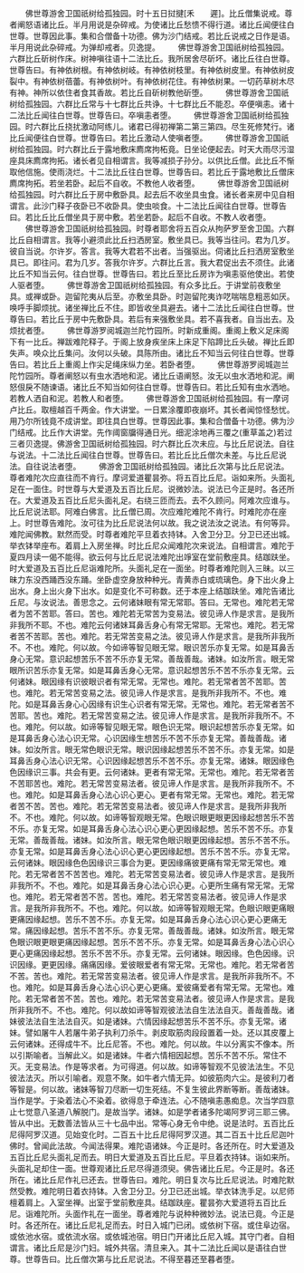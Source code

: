 <!-- { "loadSidebar": true } -->
　　佛世尊游舍卫国祇树给孤独园。时十五日挝揵[禾　　遲]。比丘僧集说戒。尊者阐怒语诸比丘。半月用说是杂碎戒。为使诸比丘愁愦不得行道。诸比丘闻便往白世尊。世尊因此事。集和合僧备十功德。佛为沙门结戒。若比丘说戒之日作是语。半月用说此杂碎戒。为弹却戒者。贝逸提。
　　佛世尊游舍卫国祇树给孤独园。六群比丘斫树作床。树神嗔往语十二法比丘。我所居舍尽斫坏。诸比丘往白世尊。世尊告曰。有神依树根。有神依树岐。有神依树枝里。有神依树皮里。有神依树皮裂中。有神依树蓓蕾。有神依树叶。有神依树花住。有神依树果。一切药草树木尽有神。神所以依住者食其香故。若比丘自斫树教他斫堕。
　　佛世尊游舍卫国祇树给孤独园。六群比丘常与十七群比丘共诤。十七群比丘不能忍。卒便嗔恚。诸十二法比丘闻往白世尊。世尊告曰。卒嗔恚者堕。
　　佛世尊游舍卫国祇树给孤独园。时六群比丘挠扰激动阿练儿。诸君已得初禅第二第三第四。尽生死修梵行。诸比丘闻便往白世尊。世尊告曰。若比丘激动人使嗔者堕。
　　佛世尊游舍卫国祇树给孤独园。时六群比丘于露地敷床廌席拘柘竟。日坐论便起去。时天大雨尽污湿座具床廌席拘拓。诸长者见自相谓言。我等减损子孙分。以供比丘僧。此比丘不惭取他信施。使雨浇烂。十二法比丘往白世尊。世尊告曰。若比丘于露地敷比丘僧床廌席拘拓。若坐若卧。起后不自收。不教他人收者堕。
　　佛世尊游舍卫国祇树给孤独园。时六群比丘于房中敷卧具。起去后不收坐具虫食。诸长者来房中见自相谓言。此沙门释子夜卧已不收卧具。使虫啖食。十二法比丘闻往白世尊。世尊告曰。若比丘比丘僧坐具于房中敷。若坐若卧。起后不自收。不教人收者堕。
　　佛世尊游舍卫国祇树给孤独园。时尊者耶舍将五百众从拘萨罗至舍卫国。六群比丘自相谓言。我等小避须此比丘扫洒房室。敷坐具已。我等当往问。君为几岁。彼自当说。尔许岁。答言。我等大君若不出者。当强驱出。伺诸比丘扫洒房室敷坐具已。即往问。君为几岁。答我尔许岁。六群比丘言。我大君促出去不须住。此诸比丘不知当云何。往白世尊。世尊告曰。若比丘至比丘房诈为嗔恚驱他使出。若使人驱者堕。
　　佛世尊游舍卫国祇树给孤独园。有众多比丘。于讲堂前夜敷坐具。或禅或卧。迦留陀夷从后至。亦敷坐具卧。时迦留陀夷诈呓喘喘息粗恶如厌。唤呼手脚烦扰。诸坐禅比丘不住。即皆收坐具避去。诸十二法比丘闻往白世尊。世尊告曰。若比丘于房中先敷卧具。若后有来强敷坐具。若不喜我者。自当出去。及烦扰者堕。
　　佛世尊游罗阅城迦兰陀竹园所。时新成重阁。重阁上敷义足床阁下有一比丘。禅跋难陀释子。于阁上放身疾坐床上床足下陷蹄比丘头破。禅比丘即失声。唤众比丘集问。汝何以头破。具陈所由。诸比丘不知当云何往白世尊。世尊告曰。若比丘上重阁上作尖足绳床纵力坐。若卧者堕。
　　佛世尊游罗阅城迦兰陀竹园所。尊者阐怒以有虫水洒地和泥。诸比丘语阐怒。汝无以虫水洒地和泥。阐怒佷戾不随谏语。诸比丘不知当如何往白世尊。世尊告曰。若比丘知有虫水洒地。若教人洒自和泥。若教人和者堕。
　　佛世尊游舍卫国祇树给孤独园。有一摩诃卢比丘。取檀越百千两金。作大讲堂。一日累涂覆即夜崩坏。其长者闻惊怪愁忧。用乃尔所钱竟不成讲堂。即往具白世尊。世尊因此事。集和合僧备十功德。佛为沙门结戒。比丘作大讲堂。先作阈窗牖得通日光。细泥涂地再三覆之(重草盖之)若过三者贝逸提。佛游舍卫国祇树给孤独园。时六群比丘次未应。与比丘尼说法。自往与说法。十二法比丘闻往白世尊。世尊告曰。若比丘比丘僧次未差。与比丘尼说法。自往说法者堕。
　　佛游舍卫国祇树给孤独园。诸比丘次第与比丘尼说法。尊者难陀次应直往而不肯行。摩诃爱道瞿昙弥。将五百比丘尼。诣如来所。头面礼足在一面住。时世尊与大爱道及五百比丘尼。说微妙法。说法已今正是时。各还所在。大爱道及五百比丘尼头面礼足。右绕三匝而去。去不久顾问。阿难次应谁与。比丘尼说法耶。阿难白佛言。比丘僧已周。次应难陀难陀不肯行。时难陀亦在座上。时世尊告难陀。汝可往为比丘尼说法何以故。我之说法汝之说法。有何等异。难陀闻佛教。默然而受。时尊者难陀平旦着衣持钵。入舍卫分卫。分卫已还出城。举衣钵举座布。着肩上入房坐禅。时比丘尼众闻难陀次来说法。自相谓言。难陀于夏四月读一偈不能得。欲云何与比丘尼说法难陀出竫室在堂前敷座具。结跏趺坐。时大爱道及五百比丘尼诣难陀所。头面礼足在一面坐。时尊者难陀则入三昧。以三昧力东没西踊西没东踊。坐卧虚空身放种种光。青黄赤白或琉璃色。身下出火身上出水。身上出火身下出水。如是变化不可称数。还于本座上结跏趺坐。难陀告诸比丘尼。与汝说法。善思念之。云何诸妹眼有常无常耶。答曰。无常也。难陀若无常者为苦不苦耶。答曰。苦也。难陀若无常苦为变易法。彼见谛人作是求言。是我所非我所不耶。不也。难陀云何诸妹耳鼻舌身心有常无常耶。无常也。难陀。若无常者苦不苦耶。苦也。难陀。若无常苦变易之法。彼见谛人作是求言。是我所非我所不。不也。难陀。何以故。今如谛等智见眼无常。眼识苦乐亦复无常。如是耳鼻舌身心无常。意识起想苦乐不苦不乐亦复无常。善哉善哉。诸妹。如汝所言。眼无常眼所识苦乐亦复无常。如是耳鼻舌身心无常。意识起想苦乐不苦不乐亦复无常。云何诸妹。眼因缘有识彼眼识者有常无常。无常也。难陀。若无常者苦不苦耶。苦也。难陀。若无常苦变易之法。彼见谛人作是求言。是我所非我所不。不也。难陀。如是耳鼻舌身心心因缘有识生心识者有常无常。无常也。难陀。若无常者苦不苦耶。苦也。难陀。若无常苦变易之法。彼见谛人作是求言。是我所非我所不。不也。难陀。何以故。如谛等智见眼无常。眼色识无常。眼识起想苦乐亦复无常。如是耳鼻舌身心法心识无常。心识因缘生想苦乐不苦不乐亦复无常。善哉善哉。诸妹。如汝所言。眼无常色眼识无常。眼识因缘起想苦乐不苦不乐。亦复无常。如是耳鼻舌身心法心识无常。心识因缘起想苦乐不苦不乐。亦复无常。诸妹。眼因缘色色因缘识三事。共会有更。云何诸妹。更者有常无常。无常也。难陀。若无常者苦不苦耶苦也。难陀。若无常苦变易法者。彼见谛人作是求言。是我所非我所不。不也。难陀。如是耳鼻舌身心法心识心更心。更者有常无常。无常也。难陀。若无常者苦不苦。苦也。难陀。若无常苦变易法者。彼见谛人作是求言。是我所非我所不。不也。难陀。何以故。如谛等智观眼无常。色眼识眼更眼更因缘起想苦乐不苦不乐。亦复无常。如是耳鼻舌身心法心识心更心更因缘起想。苦乐不苦不乐。亦复无常。善哉善哉。诸妹。如汝所言。眼无常色眼识眼更因缘起想。苦乐不苦不乐。亦复无常。如是耳鼻舌身心法心识心更心更因缘起想。苦乐不苦不乐。亦复无常。云何诸妹。眼因缘色色因缘识三事合为更。更因缘痛彼更痛有常无常无常也。难陀。若无常者苦不苦苦也。难陀。若无常苦变易法者。彼见谛人作是求言。是我所非我所不。不也。难陀。如是耳鼻舌身心法心识心更。心更所生痛有常无常。无常也。难陀。若无常者苦不苦。苦也。难陀。若无常苦变易法者。彼见谛人作是求言。是我所非我所不。不也。难陀。何以故。如谛等智观眼无常。色眼识眼更痛眼更痛因缘起想。苦乐不苦不乐。亦复无常。如是耳鼻舌身心法心识心更心更痛无常。痛因缘起想。苦乐不苦不乐。亦复无常。善哉善哉。诸妹。如汝所言。眼无常色眼识眼更眼更痛因缘起想。苦乐不苦不乐。亦复无常。如是耳鼻舌身心法心识心更心更痛因缘起想。苦乐不苦不乐。亦复无常。云何诸妹。眼因缘。色色因缘。识识因缘。更更因缘。痛痛因缘。爱彼眼爱者有常无常。无常也。难陀。若无常者苦不苦。苦也。难陀。若无常苦变易法者。彼见谛人作是求言。是我所非我所不。不也。难陀。如是耳鼻舌身心法心识心更心更痛。爱彼痛爱者有常无常。无常也。难陀。若无常者苦不苦。苦也。难陀。若无常苦变易法者。彼见谛人作是求言。是我所非我所不。不也。难陀。何以故如谛等智观彼法法自生法法自灭。善哉善哉。诸妹彼法法自生法法自灭。如是诸妹。六情因缘起想苦乐不苦不乐。亦复无常。诸妹。譬如屠牛人若屠牛弟子执利刀杀牛。剥皮取筋肉段段置着一处。还以其皮覆上云何诸妹。还得成牛不。比丘尼答。不也。难陀。何以故。牛以分离实不像本。所以引斯喻者。当解此义。如是诸妹。牛者六情相因起想。苦乐不苦不乐。常住不灭。无变易法。作是等求者。为可得道。何以故。如谛等智观不见彼法法生。不见彼法法灭。所以引喻者。观意不聚。如牛者六情无异。如彼筋肉六尘。是彼利刀者等智是。何以故。诸妹等智刀尽断一切生死结。不复生彼此界断等断。善哉诸妹。当作是学。于染着法心不染着。欲得息于牵连法。心不随嗔恚愚痴息。次当学四意止七觉意八圣道八解脱门。是故当学。诸妹。如是学者诸多陀竭阿罗诃三耶三佛。皆从中出。无数善法皆从三十七品中出。常等心身无令中绝。说是法时。五百比丘尼得阿罗汉道。见始变化时。二百五十比丘尼得阿罗汉道。其二百五十比丘尼迦叶佛时。曾闻此法故。今闻法得果。难陀语诸妹。今正是时。各还所在。时大爱道及五百比丘尼头面礼足而去。明日大爱道及五百比丘尼。平旦着衣持钵。诣如来所。头面礼足却住一面。世尊观诸比丘尼尽得道须臾。佛告诸比丘尼。今正是时。各还所在。诸比丘尼作礼已还去。世尊告曰。难陀。明日复次与比丘尼说法。时难陀默然受教。难陀明日着衣持钵。入舍卫分卫。分卫已还出城。举衣钵洗手足。以尼师檀着肩上。入室坐禅。出室于堂前敷座具。结跏趺座。瞿昙弥大爱道将五百比丘尼。诣难陀所。头面作礼在一面坐。尊者难陀与说种种微妙法。说法已竟。今正是时。各还所在。诸比丘尼礼足而去。时日入城门已闭。或依树下宿。或住阜边宿。或依池水宿。或依流水宿。或依城池宿。明日门开诸比丘尼入城。其守门者。自相谓言。诸比丘尼是沙门妇。城外共宿。清旦来入。其十二法比丘闻以是语往白世尊。世尊告曰。比丘僧次第与比丘尼说法。不得至暮还至暮者堕。
